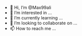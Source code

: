 - 👋 Hi, I’m @Max99ali
- 👀 I’m interested in ...
- 🌱 I’m currently learning ...
- 💞️ I’m looking to collaborate on ...
- 📫 How to reach me ...

<!---
Max99ali/Max99ali is a ✨ special ✨ repository because its `README.md` (this file) appears on your GitHub profile.
You can click the Preview link to take a look at your changes.
--->
